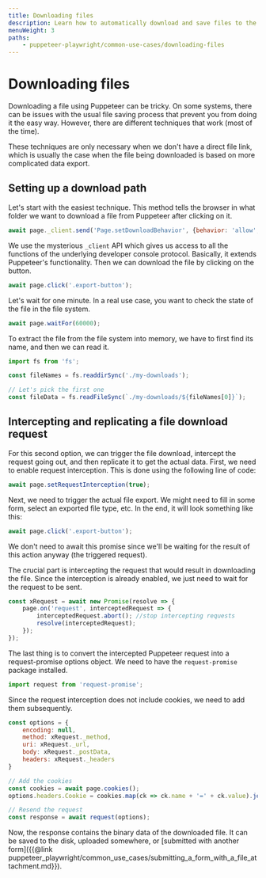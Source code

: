 ```yaml
---
title: Downloading files
description: Learn how to automatically download and save files to the disk using two of the most popular web automation libraries, Puppeteer and Playwright.
menuWeight: 3
paths:
    - puppeteer-playwright/common-use-cases/downloading-files
---
```


# Downloading files

Downloading a file using Puppeteer can be tricky. On some systems, there can be issues with the usual file saving process that prevent you from doing it the easy way. However, there are different techniques that work (most of the time).

These techniques are only necessary when we don't have a direct file link, which is usually the case when the file being downloaded is based on more complicated data export.

## [](#setting-up-a-download-path) Setting up a download path

Let's start with the easiest technique. This method tells the browser in what folder we want to download a file from Puppeteer after clicking on it.

```JavaScript
await page._client.send('Page.setDownloadBehavior', {behavior: 'allow', downloadPath: './my-downloads'})
```

We use the mysterious `_client` API which gives us access to all the functions of the underlying developer console protocol. Basically, it extends Puppeteer's functionality. Then we can download the file by clicking on the button.

```JavaScript
await page.click('.export-button');
```

Let's wait for one minute. In a real use case, you want to check the state of the file in the file system.

```JavaScript
await page.waitFor(60000);
```

To extract the file from the file system into memory, we have to first find its name, and then we can read it.

```JavaScript
import fs from 'fs';

const fileNames = fs.readdirSync('./my-downloads');

// Let's pick the first one
const fileData = fs.readFileSync(`./my-downloads/${fileNames[0]}`);
```

## [](#intercepting-a-file-download-request) Intercepting and replicating a file download request

For this second option, we can trigger the file download, intercept the request going out, and then replicate it to get the actual data. First, we need to enable request interception. This is done using the following line of code:

```JavaScript
await page.setRequestInterception(true);
```

Next, we need to trigger the actual file export. We might need to fill in some form, select an exported file type, etc. In the end, it will look something like this:

```JavaScript
await page.click('.export-button');
```

We don't need to await this promise since we'll be waiting for the result of this action anyway (the triggered request).

The crucial part is intercepting the request that would result in downloading the file. Since the interception is already enabled, we just need to wait for the request to be sent.

```JavaScript
const xRequest = await new Promise(resolve => {
    page.on('request', interceptedRequest => {
        interceptedRequest.abort(); //stop intercepting requests
        resolve(interceptedRequest);
    });
});
```

The last thing is to convert the intercepted Puppeteer request into a request-promise options object. We need to have the `request-promise` package installed.

```JavaScript
import request from 'request-promise';
```

Since the request interception does not include cookies, we need to add them subsequently.

```JavaScript
const options = {
    encoding: null,
    method: xRequest._method,
    uri: xRequest._url,
    body: xRequest._postData,
    headers: xRequest._headers
}

// Add the cookies
const cookies = await page.cookies();
options.headers.Cookie = cookies.map(ck => ck.name + '=' + ck.value).join(';');

// Resend the request
const response = await request(options);
```

Now, the response contains the binary data of the downloaded file. It can be saved to the disk, uploaded somewhere, or [submitted with another form]({{@link puppeteer_playwright/common_use_cases/submitting_a_form_with_a_file_attachment.md}}).
